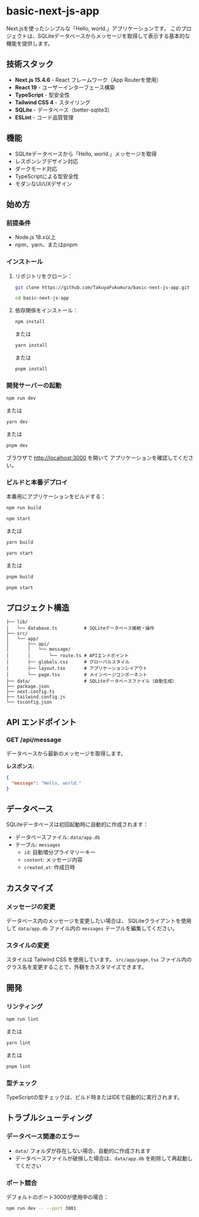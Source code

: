 # basic-next-js-app

Next.jsを使ったシンプルな「Hello, world.」アプリケーションです。
このプロジェクトは、SQLiteデータベースからメッセージを取得して表示する基本的な機能を提供します。

## 技術スタック

- **Next.js 15.4.6** - React フレームワーク（App Routerを使用）
- **React 19** - ユーザーインターフェース構築
- **TypeScript** - 型安全性
- **Tailwind CSS 4** - スタイリング
- **SQLite** - データベース（better-sqlite3）
- **ESLint** - コード品質管理

## 機能

- SQLiteデータベースから「Hello, world.」メッセージを取得
- レスポンシブデザイン対応
- ダークモード対応
- TypeScriptによる型安全性
- モダンなUI/UXデザイン

## 始め方

### 前提条件

- Node.js 18.x以上
- npm、yarn、またはpnpm

### インストール

1. リポジトリをクローン：
    ```bash
    git clone https://github.com/TakuyaFukumura/basic-next-js-app.git
    ```
    ```bash
    cd basic-next-js-app
    ```

2. 依存関係をインストール：
    ```bash
    npm install
    ```
    または
    ```bash
    yarn install
    ```
    または
    ```bash
    pnpm install
    ```

### 開発サーバーの起動

```bash
npm run dev
```
または
```bash
yarn dev
```
または
```bash
pnpm dev
```

ブラウザで [http://localhost:3000](http://localhost:3000) を開いて
アプリケーションを確認してください。

### ビルドと本番デプロイ

本番用にアプリケーションをビルドする：

```bash
npm run build
```
```bash
npm start
```

または
```bash
yarn build
```
```bash
yarn start
```
または
```bash
pnpm build
```
```bash
pnpm start
```

## プロジェクト構造

```
├── lib/
│   └── database.ts          # SQLiteデータベース接続・操作
├── src/
│   └── app/
│       ├── api/
│       │   └── message/
│       │       └── route.ts # APIエンドポイント
│       ├── globals.css      # グローバルスタイル
│       ├── layout.tsx       # アプリケーションレイアウト
│       └── page.tsx         # メインページコンポーネント
├── data/                    # SQLiteデータベースファイル（自動生成）
├── package.json
├── next.config.ts
├── tailwind.config.js
└── tsconfig.json
```

## API エンドポイント

### GET /api/message

データベースから最新のメッセージを取得します。

**レスポンス:**
```json
{
  "message": "Hello, world."
}
```

## データベース

SQLiteデータベースは初回起動時に自動的に作成されます：

- データベースファイル: `data/app.db`
- テーブル: `messages`
  - `id`: 自動増分プライマリーキー
  - `content`: メッセージ内容
  - `created_at`: 作成日時

## カスタマイズ

### メッセージの変更

データベース内のメッセージを変更したい場合は、
SQLiteクライアントを使用して `data/app.db` ファイル内の `messages` テーブルを編集してください。

### スタイルの変更

スタイルは Tailwind CSS を使用しています。
`src/app/page.tsx` ファイル内のクラス名を変更することで、外観をカスタマイズできます。

## 開発

### リンティング

```bash
npm run lint
```
または
```bash
yarn lint
```
または
```bash
pnpm lint
```

### 型チェック

TypeScriptの型チェックは、ビルド時またはIDEで自動的に実行されます。

## トラブルシューティング

### データベース関連のエラー

- `data/` フォルダが存在しない場合、自動的に作成されます
- データベースファイルが破損した場合は、`data/app.db` を削除して再起動してください

### ポート競合

デフォルトのポート3000が使用中の場合：

```bash
npm run dev -- --port 3001
```

